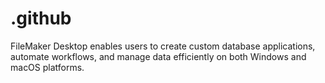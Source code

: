 # .github
FileMaker Desktop enables users to create custom database applications, automate workflows, and manage data efficiently on both Windows and macOS platforms.
